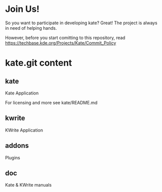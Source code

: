 # Join Us!

So you want to participate in developing kate? Great! The project is always in need of helping hands.

However, before you start comitting to this repository, read
https://techbase.kde.org/Projects/Kate/Commit_Policy

# kate.git content

## kate

Kate Application

For licensing and more see kate/README.md

## kwrite

KWrite Application

## addons

Plugins

## doc

Kate & KWrite manuals
